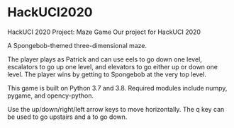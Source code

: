 # HackUCI2020
HackUCI 2020 Project: Maze Game
Our project for HackUCI 2020

A Spongebob-themed three-dimensional maze.

The player plays as Patrick and can use eels to go down one level, escalators to go up one level, and elevators to go either up or down one level. The player wins by getting to Spongebob at the very top level.


This game is built on Python 3.7 and 3.8.
Required modules include numpy, pygame, and opency-python.

Use the up/down/right/left arrow keys to move horizontally.
The q key can be used to go upstairs and a to go down.
